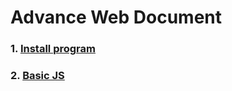 # Advance Web Document
### 1. [Install program](./InstallProgram.md)
### 2. [Basic JS](./BasicJs.md)